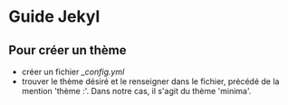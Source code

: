 # Guide Jekyl
## Pour créer un thème
- créer un fichier *_config.yml*
- trouver le thème désiré et le renseigner dans le fichier, précédé de la mention 'thème :'. Dans notre cas, il s'agit du thème 'minima'.
